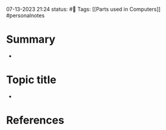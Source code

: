 07-13-2023 21:24
status: #📝
Tags: [[Parts used in Computers]] #personalnotes 

# Summary 
- 

# Topic title 
- 

# References
